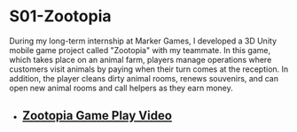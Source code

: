 # S01-Zootopia

During my long-term internship at Marker Games, I developed a 3D Unity mobile game project called "Zootopia" with my teammate. In this game, which takes place on an animal farm, players manage operations where customers visit animals by paying when their turn comes at the reception. In addition, the player cleans dirty animal rooms, renews souvenirs, and can open new animal rooms and call helpers as they earn money.


- ## [Zootopia Game Play Video](https://drive.google.com/file/d/11KjvReZwSf3S9546LsEEQbBIY91layTH/view?usp=sharing)

